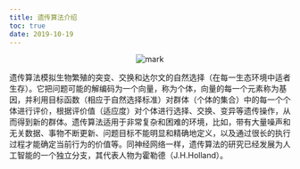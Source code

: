 ```yaml
---
title: 遗传算法介绍
toc: true
date: 2019-10-19
---
```

<center>

![mark](http://images.iterate.site/blog/image/20191019/XWPqKN5XFqhk.png?imageslim)

</center>

遗传算法模拟生物繁殖的突变、交换和达尔文的自然选择（在每一生态环境中适者生存）。它把问题可能的解编码为一个向量，称为个体，向量的每一个元素称为基因，并利用目标函数（相应于自然选择标准）对群体（个体的集合）中的每一个个体进行评价，根据评价值（适应度）对个体进行选择、交换、变异等遗传操作，从而得到新的群体。遗传算法适用于非常复杂和困难的环境，比如，带有大量噪声和无关数据、事物不断更新、问题目标不能明显和精确地定义，以及通过很长的执行过程才能确定当前行为的价值等。同神经网络一样，遗传算法的研究已经发展为人工智能的一个独立分支，其代表人物为霍勒德（J.H.Holland）。
